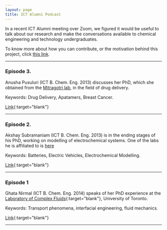 ```yaml
---
layout: page
title: ICT Alumni Podcast
---
```



In a recent ICT Alumni meeting over Zoom, we figured it would be useful to talk about our research and make the conversations available to chemical engineering and technology undergraduates. 

To know more about how you can contribute, or the motivation behind this project, click [this link](/podcast/podcastinfo).

<hr>

### Episode 3. 

Anusha Pusuluri (ICT B. Chem. Eng. 2013) discusses her PhD, which she obtained from the [Mitragotri lab](https://drugdelivery.seas.harvard.edu/), in the field of drug delivery.  

Keywords: Drug Delivery, Apatamers, Breast Cancer. 

[Link](/podcast/Episode3_AnushaP.mp3){:target="blank"}

<hr>

### Episode 2. 

Akshay Subramaniam (ICT B. Chem. Eng. 2013) is in the ending stages of his PhD, working on modelling of electrochemical systems. One of the labs he is affiliated to is [here](http://sites.utexas.edu/maple/?fbclid=IwAR36lLMYU-WlyN2ArxJh-E6QC1BK75ANwsLfF6eU_IQVGh7kTMGbtFnmcMA)

Keywords: Batteries, Electric Vehicles, Electrochemical Modelling. 

[Link](/podcast/Episode2_AkshayS.mp3){:target="blank"}

<hr>

### Episode 1

Ghata Nirmal (ICT B. Chem. Eng. 2014) speaks of her PhD experience at the [Laboratory of Complex Fluids](http://individual.utoronto.ca/aramcha/index.html){:target="blank"}, University of Toronto.

Keywords: Transport phenomena, interfacial engineering, fluid mechanics. 

[Link](/podcast/Episode1_GhataN.mp3){:target="blank"}

<hr>